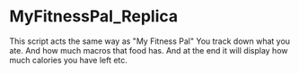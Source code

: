 # MyFitnessPal_Replica
This script acts the same way as "My Fitness Pal" You track down what you ate. And how much macros that food has. And at the end it will display how much calories you have left etc.
